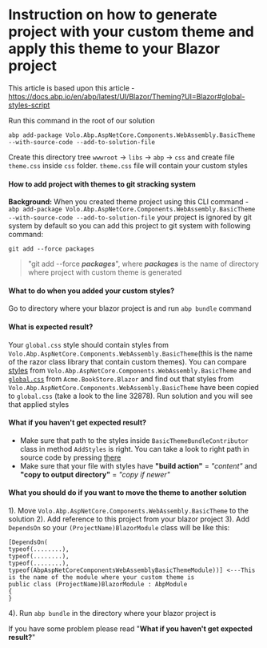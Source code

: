 # Instruction on how to generate project with your custom theme and apply this theme to your Blazor project

This article is based upon this article - https://docs.abp.io/en/abp/latest/UI/Blazor/Theming?UI=Blazor#global-styles-script

Run this command in the root of our solution 
```
abp add-package Volo.Abp.AspNetCore.Components.WebAssembly.BasicTheme --with-source-code --add-to-solution-file
```

Create this directory tree `wwwroot` -> `libs` -> `abp` -> `css` and create file `theme.css` inside `css` folder. `theme.css` file will contain your custom styles

#### How to add project with themes to git stracking system

**Background:** When you created theme project using this CLI command - `abp add-package Volo.Abp.AspNetCore.Components.WebAssembly.BasicTheme --with-source-code --add-to-solution-file`
your project is ignored by git system by default so you can add this project to git system with following command:
```
git add --force packages
```

> "git add --force ***packages***", where ***packages*** is the name of directory where project with custom theme is generated

#### What to do when you added your custom styles?

Go to directory where your blazor project is and run `abp bundle` command

#### What is expected result?

Your `global.css` style should contain styles from `Volo.Abp.AspNetCore.Components.WebAssembly.BasicTheme`(this is the name of the razor class library that contain custom themes).
You can compare [styles](https://github.com/BekAllaev/AbpBlazorCustomTheme/blob/master/packages/Volo.Abp.AspNetCore.Components.WebAssembly.BasicTheme/wwwroot/libs/abp/css/theme.css) from `Volo.Abp.AspNetCore.Components.WebAssembly.BasicTheme` and [`global.css`](https://github.com/BekAllaev/AbpBlazorCustomTheme/blob/master/src/Acme.BookStore.Blazor/wwwroot/global.css#L32878)
from `Acme.BookStore.Blazor` and find out that styles from `Volo.Abp.AspNetCore.Components.WebAssembly.BasicTheme` have been copied to `global.css` (take a look to the line 32878).
Run solution and you will see that applied styles

#### What if you haven't get expected result?

- Make sure that path to the styles inside `BasicThemeBundleContributor` class in method `AddStyles` is right. You can take a look to right path in source code by pressing [there](https://github.com/BekAllaev/AbpBlazorCustomTheme/blob/master/packages/Volo.Abp.AspNetCore.Components.WebAssembly.BasicTheme/BasicThemeBundleContributor.cs#L14C17-L14C17)
- Make sure that your file with styles have **"build action"** = *"content"* and **"copy to output directory"** = *"copy if newer"*

#### What you should do if you want to move the theme to another solution

1). Move `Volo.Abp.AspNetCore.Components.WebAssembly.BasicTheme` to the solution
2). Add reference to this project from your blazor project
3). Add `DependsOn` so your `(ProjectName)BlazorModule` class will be like this:
```
[DependsOn(
typeof(........),
typeof(........),
typeof(........),
typeof(AbpAspNetCoreComponentsWebAssemblyBasicThemeModule))] <---This is the name of the module where your custom theme is
public class (ProjectName)BlazorModule : AbpModule
{
}
```
4). Run `abp bundle` in the directory where your blazor project is

If you have some problem please read "**What if you haven't get expected result?**"
